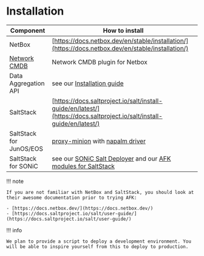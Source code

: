 # Installation

| Component | How to install |
|-----------|----------------|
| NetBox                  | [https://docs.netbox.dev/en/stable/installation/](https://docs.netbox.dev/en/stable/installation/)
| [Network CMDB](https://github.com/criteo/netbox-network-cmdb)             | Network CMDB plugin for Netbox                            | ![Last commit](https://img.shields.io/github/last-commit/criteo/netbox-network-cmdb/main) |
| Data Aggregation API    | see our [Installation guide](/Data-Aggregation-API/installation/)
| SaltStack               | [https://docs.saltproject.io/salt/install-guide/en/latest/](https://docs.saltproject.io/salt/install-guide/en/latest/)
| SaltStack for JunOS/EOS | [proxy-minion](https://docs.saltproject.io/en/latest/topics/proxyminion/index.html) with [napalm driver](https://github.com/napalm-automation/napalm-salt)
| SaltStack for SONiC     | see our [SONiC Salt Deployer](/SONiC-support/overview) and our [AFK modules for SaltStack](/SaltStack-modules/installation/)

!!! note

    If you are not familiar with NetBox and SaltStack, you should look at their awesome documentation prior to trying AFK:

    - [https://docs.netbox.dev/](https://docs.netbox.dev/)
    - [https://docs.saltproject.io/salt/user-guide/](https://docs.saltproject.io/salt/user-guide/)

!!! info

    We plan to provide a script to deploy a development environment. You will be able to inspire yourself from this to deploy to production.